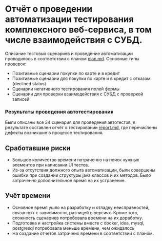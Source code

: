 # Отчёт о проведении автоматизации тестирования комплексного веб-сервиса, в том числе взаимодействия с СУБД.
Описание тестовых сценариев и проведение автоматизации проводилось в соответствии с планом [plan.md](https://github.com/taggertt/diplom/blob/main/src/docs/plan.md).
Основные типы проверок:
- Позитивные сценарии покупки по карте и в кредит
- Позитивные сценарии для покупки по карте и в кредит с отказом (declined status)
- Сценарии негативного тестирования полей формы
- Сценарии для проверки взаимодействия с СУБД с проверкой записей

### Результаты проведения автотестирования
Были описаны все 34 сценария для проведения автотестов, в результате составлен отчёт о тестировании 
[report.md](https://github.com/taggertt/diplom/blob/main/src/docs/report.md), где перечислены дефекты возникшие в процессе тестирования.

## Сработавшие риски
- Большое количество времени потраченно на поиск нужных элементов при написании UI тестов.
- Из-за отсутствия должного опыта автоматизации, были совершены ошибки при создании структуры java классов и их методов. Было затраченно дополнительное время на их устранение.

## Учёт времени
- Основное время ушло на разработку и отладку неисправностей, связанных с зависимости, разницей в версиях. Кроме того, сложность сценариев потребовала времени на их доработку.
- Подготовка и настройка системы вместе с docker, idea, mysql, postgresql потребовала меньше времени, чем ожидалось
- На создание отчетов затрачено времени в соответствии с планом.
